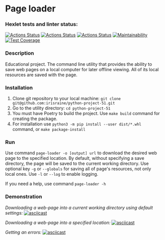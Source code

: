 # Page loader

### Hexlet tests and linter status:
[![Actions Status](https://github.com/irisraine/python-project-51/workflows/hexlet-check/badge.svg)](https://github.com/irisraine/python-project-51/actions)
[![Actions Status](https://github.com/irisraine/python-project-51/workflows/pytest/badge.svg)](https://github.com/irisraine/python-project-51/actions/workflows/pytest.yml)
[![Actions Status](https://github.com/irisraine/python-project-51/workflows/flake8/badge.svg)](https://github.com/irisraine/python-project-51/actions/workflows/flake8.yml)
[![Maintainability](https://api.codeclimate.com/v1/badges/29b9cc7df151bf8cd176/maintainability)](https://codeclimate.com/github/irisraine/python-project-51/maintainability)
[![Test Coverage](https://api.codeclimate.com/v1/badges/29b9cc7df151bf8cd176/test_coverage)](https://codeclimate.com/github/irisraine/python-project-51/test_coverage)

### Description

Educational project. The command line utility that provides the ability to save web pages on a local computer 
for later offline viewing. All of its local resources are saved with the page.

### Installation

1. Clone git repository to your local machine: `git clone git@github.com:irisraine/python-project-51.git`
2. Go to the utility directory: `cd python-project-51`
3. You must have Poetry to build the project. Use `make build` command for creating the package.
4. For installation use `python3 -m pip install --user dist/*.whl` command, or `make package-install`

### Run

Use command `page-loader -o [output] url` to download the desired web page to the specified location. 
By default, without specifying a save directory, the page will be saved to the current working directory.
Use optional key `-g` or `--globals` for saving all of page's resources, not only local ones.
Use `-l` or `--log` to enable logging.

If you need a help, use command `page-loader -h`

### Demonstration

*Downloading a web-page into a current working directory using default settings:*
[![asciicast](https://asciinema.org/a/539866.svg)](https://asciinema.org/a/539866)


*Downloading a web-page into a specified location:*
[![asciicast](https://asciinema.org/a/540086.svg)](https://asciinema.org/a/540086)


*Getting an errors:*
[![asciicast](https://asciinema.org/a/540092.svg)](https://asciinema.org/a/540092)